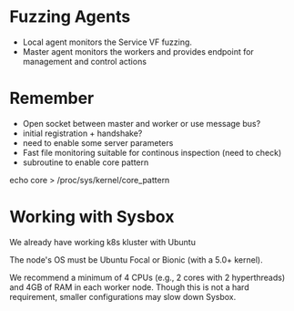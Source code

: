 Fuzzing Agents
==============

* Local agent monitors the Service VF fuzzing.
* Master agent monitors the workers and provides endpoint for management and control actions

Remember
========
* Open socket between master and worker or use message bus?
* initial registration + handshake?
* need to enable some server parameters
* Fast file monitoring suitable for continous inspection (need to check)
* subroutine to enable core pattern


echo core > /proc/sys/kernel/core_pattern


Working with Sysbox
===================
We already have working k8s kluster with Ubuntu 

The node's OS must be Ubuntu Focal or Bionic (with a 5.0+ kernel).

We recommend a minimum of 4 CPUs (e.g., 2 cores with 2 hyperthreads) and 4GB of RAM in each worker node. Though this is not a hard requirement, smaller configurations may slow down Sysbox.
